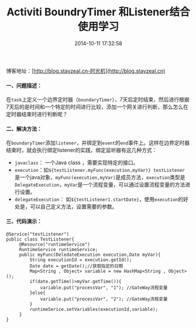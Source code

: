 ﻿---
title: Activiti BoundryTimer 和Listener结合使用学习
date: 2014-10-11 17:32:58
tags:
     - Java
---
博客地址：[http://blog.stayzeal.cn-时光机](http://blog.stayzeal.cn)

#### 一、问题描述：

在`task`上定义一个边界定时器（`boundaryTimer`），7天后定时结束，然后进行根据7天后的是时间和一个特定的时间进行比较，添加一个网关进行判断，那么怎么在定时器结束时进行判断呢？
       <!--more-->
#### 二、解决方法：

在`boundaryTimer`添加`listener`，并绑定到`event`的`end`事件上。这样在边界定时器结束时，就会执行绑定listener的实践，绑定监听器有这几种方式：
- `javaclass`： 一个Java class ，需要实现特定的接口。                                                 
- `execution`：如`${testListener.myFunc(execution,myVar)} testListener `是一个java对象，`myFunc(execution,myVar)`是成员方法，`execution`类型是`DelegateExecution`，`myVar`是一个流程变量，可以通过设置流程变量的方法进行设置。
- `delegateExecution`： 如`${testListener1.startDate}`，使用`execution`的好处是，可以自己定义方法，设置需要的参数。

#### 三、代码演示：

```
@Service("testListener")
public class TestListener{
	 @Resource("runtimeService")
	 RuntimeService runtimeService;
     public myFunc(DeledateExecution execution,Date myVar){
    	 String executionId = execution.getId();
    	 Date date = getDate();//获取指定的日期
    	 Map<String , Object> variable = new HashMap<String , Object>();
    	 if(date.getTime()>myVar.getTime()){
    		 variable.put("processVar", "1"); //GateWay流程变量
    	 }else{
    		 variable.put("processVar", "2"); //GateWay流程变量
    	 }
    	 runtimeSerice.setVariables(executionId,variable);
     }
}
```
